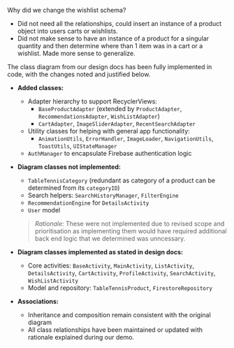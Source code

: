 Why did we change the wishlist schema?
- Did not need all the relationships, could insert an instance of a product object into users carts or wishlists. 
- Did not make sense to have an instance of a product for a singular quantity and then determine where than 1 item
was in a cart or a wishlist. Made more sense to generalize. 


The class diagram from our design docs has been fully implemented in code, with the changes noted and justified below.

- **Added classes:**  
  - Adapter hierarchy to support RecyclerViews:  
    - `BaseProductAdapter` (extended by `ProductAdapter`, `RecommendationsAdapter`, `WishListAdapter`)  
    - `CartAdapter`, `ImageSliderAdapter`, `RecentSearchAdapter`  
  - Utility classes for helping with general app functionality:  
    - `AnimationUtils`, `ErrorHandler`, `ImageLoader`, `NavigationUtils`, `ToastUtils`, `UIStateManager`  
  - `AuthManager` to encapsulate Firebase authentication logic  

- **Diagram classes not implemented:**  
  - `TableTennisCategory` (redundant as category of a product can be determined from its `categoryID`)  
  - Search helpers: `SearchHistoryManager`, `FilterEngine`  
  - `RecommendationEngine` for `DetailsActivity`  
  - `User` model  
  > _Rationale:_ These were not implemented due to revised scope and prioritisation as implementing them would have required additional back end logic that we determined was unncessary.  

- **Diagram classes implemented as stated in design docs:**  
  - Core activities: `BaseActivity`, `MainActivity`, `ListActivity`, `DetailsActivity`, `CartActivity`, `ProfileActivity`, `SearchActivity`, `WishListActivity`  
  - Model and repository: `TableTennisProduct`, `FirestoreRepository`  

- **Associations:**  
  - Inheritance and composition remain consistent with the original diagram
  - All class relationships have been maintained or updated with rationale explained during our demo.
